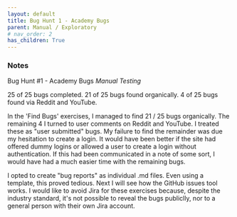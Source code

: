 ```yaml
---
layout: default
title: Bug Hunt 1 - Academy Bugs
parent: Manual / Exploratory
# nav_order: 2
has_children: True
---
```


### Notes

Bug Hunt #1 - Academy Bugs
*Manual Testing*

25 of 25 bugs completed.
21 of 25 bugs found organically.
4 of 25 bugs found via Reddit and YouTube.

In the 'Find Bugs' exercises, I managed to find 21 / 25 bugs organically. The remaining 4 I turned to user comments on Reddit and YouTube. I treated these as "user submitted" bugs. My failure to find the remainder was due my hesitation to create a login. It would have been better if the site had offered dummy logins or allowed a user to create a login without authentication. If this had been communicated in a note of some sort, I would have had a much easier time with the remaining bugs.

I opted to create "bug reports" as individual .md files. Even using a template, this proved tedious. Next I will see how the GitHub issues tool works. I would like to avoid Jira for these exercises because, despite the industry standard, it's not possible to reveal the bugs publiclly, nor to a general person with their own Jira account.